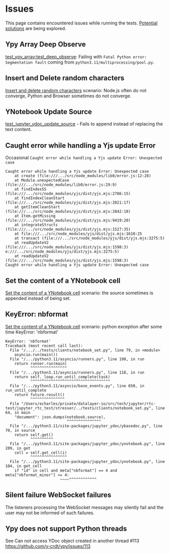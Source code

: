 # Issues

This page contains encountered issues while running the tests. [Potential solutions](./solutions.md) are being explored.

## Ypy Array Deep Observe

[test_ypy_array:test_deep_observe](https://github.com/datalayer/jupyter-rtc-test/blob/main/jupyter_rtc_test/tests/l3_ypy/test_ypy_array.py#L241): Failing with `Fatal Python error: Segmentation fault` coming from `python3.11/multiprocessing/pool.py`.

## Insert and Delete random characters

[Insert and delete random characters](https://github.com/datalayer/jupyter-rtc-test/blob/main/src/components/stress-cli/tabs/scenarii/scenarii.json#L3) scenario: Node.js often do not converge, Python and Browser sometimes do not converge.

## YNotebook Update Source

[test_jupyter_ydoc_update_source](https://github.com/datalayer/jupyter-rtc-test/blob/main/jupyter_rtc_test/tests/l6_jupyter_ydoc/stress-cli/test_jupyter_ydoc_update_source.py) -  Fails to append instead of replacing the text content.

## Caught error while handling a Yjs update Error

Occasional `Caught error while handling a Yjs update Error: Unexpected case`

```
Caught error while handling a Yjs update Error: Unexpected case
    at create (file:///.../src/node_modules/lib0/error.js:12:28)
    at Module.unexpectedCase (file:///.../src/node_modules/lib0/error.js:29:9)
    at findIndexSS (file:///.../src/node_modules/yjs/dist/yjs.mjs:2786:15)
    at findIndexCleanStart (file:///.../src/node_modules/yjs/dist/yjs.mjs:2821:17)
    at getItemCleanStart (file:///.../src/node_modules/yjs/dist/yjs.mjs:2842:18)
    at Item.getMissing (file:///.../src/node_modules/yjs/dist/yjs.mjs:9419:20)
    at integrateStructs (file:///.../src/node_modules/yjs/dist/yjs.mjs:1527:35)
    at file:///.../src/node_modules/yjs/dist/yjs.mjs:1610:25
    at transact (file:///.../src/node_modules/yjs/dist/yjs.mjs:3275:5)
    at readUpdateV2 (file:///.../src/node_modules/yjs/dist/yjs.mjs:1598:3)
e:///.../src/node_modules/yjs/dist/yjs.mjs:3275:5)
    at readUpdateV2 (file:///.../src/node_modules/yjs/dist/yjs.mjs:1598:3)
Caught error while handling a Yjs update Error: Unexpected case
```

## Set the content of a YNotebook cell

[Set the content of a YNotebook cell](https://github.com/datalayer/jupyter-rtc-test/blob/main/src/components/stress-cli/tabs/scenarii/scenarii.json#L24) scenario: the source sometimes is appended instead of being set.

## KeyError: nbformat

[Set the content of a YNotebook cell](https://github.com/datalayer/jupyter-rtc-test/blob/main/src/components/stress-cli/tabs/scenarii/scenarii.json#L24) scenario: python exception after some time KeyError: 'nbformat' 

```
KeyError: 'nbformat'
Traceback (most recent call last):
  File "/.../../tests/clients/notebook_set.py", line 79, in <module>
    asyncio.run(main())
  File "/.../python3.11/asyncio/runners.py", line 190, in run
    return runner.run(main)
           ^^^^^^^^^^^^^^^^
  File "/.../python3.11/asyncio/runners.py", line 118, in run
    return self._loop.run_until_complete(task)
           ^^^^^^^^^^^^^^^^^^^^^^^^^^^^^^^^^^^
  File "/.../python3.11/asyncio/base_events.py", line 650, in run_until_complete
    return future.result()
           ^^^^^^^^^^^^^^^
  File "/Users/echarles/private/datalayer-io/src/tech/jupyter/rtc-test/jupyter_rtc_test/stresser/../tests/clients/notebook_set.py", line 64, in main
    "document": json.dumps(notebook.source),
                           ^^^^^^^^^^^^^^^
  File "/.../python3.11/site-packages/jupyter_ydoc/ybasedoc.py", line 70, in source
    return self.get()
           ^^^^^^^^^^
  File "/.../python3.11/site-packages/jupyter_ydoc/ynotebook.py", line 209, in get
    cell = self.get_cell(i)
           ^^^^^^^^^^^^^^^^
  File "/.../python3.11/site-packages/jupyter_ydoc/ynotebook.py", line 104, in get_cell
    if "id" in cell and meta["nbformat"] == 4 and meta["nbformat_minor"] <= 4:
                        ~~~~^^^^^^^^^^^^
```

## Silent failure WebSocket failures

The listeners processing the WebSocket messages may silently fail and the user may not be informed of such failures.

## Ypy does not support Python threads

See Can not access YDoc object created in another thread #113 https://github.com/y-crdt/ypy/issues/113